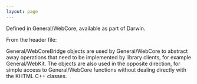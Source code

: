 ```yaml
---
layout: page
---
```


Defined in General/WebCore, available as part of Darwin.

From the header file:

General/WebCoreBridge objects are used by General/WebCore to abstract away operations that need
to be implemented by library clients, for example General/WebKit. The objects are also
used in the opposite direction, for simple access to General/WebCore functions without dealing
directly with the KHTML C++ classes.